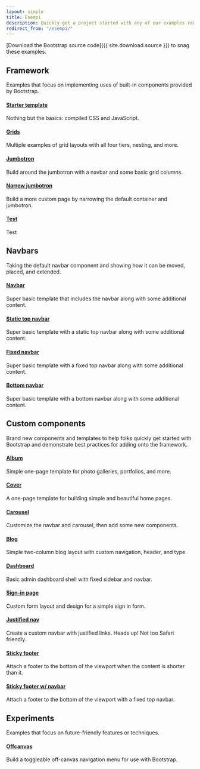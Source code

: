 ```yaml
---
layout: simple
title: Esempi
description: Quickly get a project started with any of our examples ranging from using parts of the framework to custom components and layouts.
redirect_from: "/esempi/"
---
```


[Download the Bootstrap source code]({{ site.download.source }}) to snag these examples.

## Framework

Examples that focus on implementing uses of built-in components provided by Bootstrap.

<div class="row bd-examples">
  <div class="col-6 col-md-4">
    <a href="{{ site.baseurl }}/docs/{{ site.docs_version }}/esempi/starter-template/">
      <h4>Starter template</h4>
    </a>
    <p>Nothing but the basics: compiled CSS and JavaScript.</p>
  </div>
  <div class="col-6 col-md-4">
    <a href="{{ site.baseurl }}/docs/{{ site.docs_version }}/esempi/grid/">
      <h4>Grids</h4>
    </a>
    <p>Multiple examples of grid layouts with all four tiers, nesting, and more.</p>
  </div>
  <div class="clearfix hidden-md-up"></div>

  <div class="col-6 col-md-4">
    <a href="{{ site.baseurl }}/docs/{{ site.docs_version }}/esempi/jumbotron/">
      <h4>Jumbotron</h4>
    </a>
    <p>Build around the jumbotron with a navbar and some basic grid columns.</p>
  </div>
  <div class="col-6 col-md-4">
    <a href="{{ site.baseurl }}/docs/{{ site.docs_version }}/esempi/narrow-jumbotron/">
      <h4>Narrow jumbotron</h4>
    </a>
    <p>Build a more custom page by narrowing the default container and jumbotron.</p>
  </div>
  <div class="col-6 col-md-4">
      <a href="{{ site.baseurl }}/docs/{{ site.docs_version }}/esempi/test/">
        <h4>Test</h4>
      </a>
      <p>Test</p>
    </div>
</div>

## Navbars

Taking the default navbar component and showing how it can be moved, placed, and extended.

<div class="row bd-examples">
  <div class="col-6 col-md-4">
    <a href="{{ site.baseurl }}/docs/{{ site.docs_version }}/esempi/navbars/">
      <h4>Navbar</h4>
    </a>
    <p>Super basic template that includes the navbar along with some additional content.</p>
  </div>
  <div class="col-6 col-md-4">
    <a href="{{ site.baseurl }}/docs/{{ site.docs_version }}/esempi/navbar-top/">
      <h4>Static top navbar</h4>
    </a>
    <p>Super basic template with a static top navbar along with some additional content.</p>
  </div>
  <div class="clearfix hidden-md-up"></div>

  <div class="col-6 col-md-4">
    <a href="{{ site.baseurl }}/docs/{{ site.docs_version }}/esempi/navbar-top-fixed/">
      <h4>Fixed navbar</h4>
    </a>
    <p>Super basic template with a fixed top navbar along with some additional content.</p>
  </div>
  <div class="col-6 col-md-4">
    <a href="{{ site.baseurl }}/docs/{{ site.docs_version }}/esempi/navbar-bottom/">
      <h4>Bottom navbar</h4>
    </a>
    <p>Super basic template with a bottom navbar along with some additional content.</p>
  </div>
</div>

## Custom components

Brand new components and templates to help folks quickly get started with Bootstrap and demonstrate best practices for adding onto the framework.

<div class="row bd-examples">
  <div class="col-6 col-md-4">
    <a href="{{ site.baseurl }}/docs/{{ site.docs_version }}/esempi/album/">
      <h4>Album</h4>
    </a>
    <p>Simple one-page template for photo galleries, portfolios, and more.</p>
  </div>
  <div class="col-6 col-md-4">
    <a href="{{ site.baseurl }}/docs/{{ site.docs_version }}/esempi/cover/">
      <h4>Cover</h4>
    </a>
    <p>A one-page template for building simple and beautiful home pages.</p>
  </div>
  <div class="clearfix hidden-md-up"></div>

  <div class="col-6 col-md-4">
    <a href="{{ site.baseurl }}/docs/{{ site.docs_version }}/esempi/carousel/">
      <h4>Carousel</h4>
    </a>
    <p>Customize the navbar and carousel, then add some new components.</p>
  </div>
  <div class="col-6 col-md-4">
    <a href="{{ site.baseurl }}/docs/{{ site.docs_version }}/esempi/blog/">
      <h4>Blog</h4>
    </a>
    <p>Simple two-column blog layout with custom navigation, header, and type.</p>
  </div>
  <div class="clearfix hidden-md-up"></div>

  <div class="col-6 col-md-4">
    <a href="{{ site.baseurl }}/docs/{{ site.docs_version }}/esempi/dashboard/">
      <h4>Dashboard</h4>
    </a>
    <p>Basic admin dashboard shell with fixed sidebar and navbar.</p>
  </div>
  <div class="col-6 col-md-4">
    <a href="{{ site.baseurl }}/docs/{{ site.docs_version }}/esempi/signin/">
      <h4>Sign-in page</h4>
    </a>
    <p>Custom form layout and design for a simple sign in form.</p>
  </div>
  <div class="clearfix hidden-md-up"></div>

  <div class="col-6 col-md-4">
    <a href="{{ site.baseurl }}/docs/{{ site.docs_version }}/esempi/justified-nav/">
      <h4>Justified nav</h4>
    </a>
    <p>Create a custom navbar with justified links. Heads up! Not too Safari friendly.</p>
  </div>
  <div class="col-6 col-md-4">
    <a href="{{ site.baseurl }}/docs/{{ site.docs_version }}/esempi/sticky-footer/">
      <h4>Sticky footer</h4>
    </a>
    <p>Attach a footer to the bottom of the viewport when the content is shorter than it.</p>
  </div>
  <div class="clearfix hidden-md-up"></div>

  <div class="col-6 col-md-4">
    <a href="{{ site.baseurl }}/docs/{{ site.docs_version }}/esempi/sticky-footer-navbar/">
      <h4>Sticky footer w/ navbar</h4>
    </a>
    <p>Attach a footer to the bottom of the viewport with a fixed top navbar.</p>
  </div>
</div>

## Experiments

Examples that focus on future-friendly features or techniques.

<div class="row bd-examples">
  <div class="col-6 col-md-4">
    <a href="{{ site.baseurl }}/docs/{{ site.docs_version }}/esempi/offcanvas/">
      <h4>Offcanvas</h4>
    </a>
    <p>Build a toggleable off-canvas navigation menu for use with Bootstrap.</p>
  </div>
</div>
